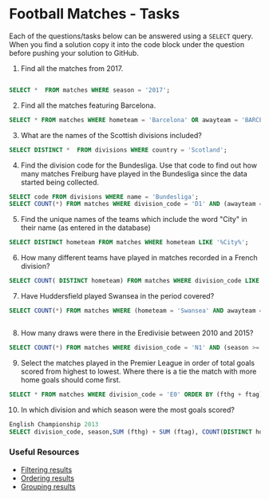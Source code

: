 # Football Matches - Tasks

Each of the questions/tasks below can be answered using a `SELECT` query. When you find a solution copy it into the code block under the question before pushing your solution to GitHub.

1) Find all the matches from 2017.

```sql

SELECT *  FROM matches WHERE season = '2017';


```

2) Find all the matches featuring Barcelona.

```sql
SELECT * FROM matches WHERE hometeam = 'Barcelona' OR awayteam = 'BARCELONA';


```

3) What are the names of the Scottish divisions included?

```sql
SELECT DISTINCT *  FROM divisions WHERE country = 'Scotland';


```

4) Find the division code for the Bundesliga. Use that code to find out how many matches Freiburg have played in the Bundesliga since the data started being collected.

```sql
SELECT code FROM divisions WHERE name = 'Bundesliga';
SELECT COUNT(*) FROM matches WHERE division_code = 'D1' AND (awayteam = 'FreiBurg' OR hometeam = 'Freiburg');

```

5) Find the unique names of the teams which include the word "City" in their name (as entered in the database)

```sql
SELECT DISTINCT hometeam FROM matches WHERE hometeam LIKE '%City%';

```

6) How many different teams have played in matches recorded in a French division?

```sql
SELECT COUNT( DISTINCT hometeam) FROM matches WHERE division_code LIKE '%F%';


```

7) Have Huddersfield played Swansea in the period covered?

```sql
SELECT COUNT(*) FROM matches WHERE (hometeam = 'Swansea' AND awayteam = 'Huddersfield') OR (hometeam = 'HUDDERSFIELD' AND awayteam = 'Swansea');



```

8) How many draws were there in the Eredivisie between 2010 and 2015?

```sql
SELECT COUNT(*) FROM matches WHERE division_code = 'N1' AND (season >= 2010 AND season <= 2015) AND ftr = 'D'; 

```

9) Select the matches played in the Premier League in order of total goals scored from highest to lowest. Where there is a tie the match with more home goals should come first.

```sql
SELECT * FROM matches WHERE division_code = 'E0' ORDER BY (fthg + ftag) DESC,  fthg DESC;

```

10) In which division and which season were the most goals scored?

```sql
English Championship 2013
SELECT division_code, season,SUM (fthg) + SUM (ftag), COUNT(DISTINCT hometeam) FROM matches GROUP BY division_code, season ORDER BY (SUM(fthg) + SUM (ftag)) DESC;


```

### Useful Resources

- [Filtering results](https://www.w3schools.com/sql/sql_where.asp)
- [Ordering results](https://www.w3schools.com/sql/sql_orderby.asp)
- [Grouping results](https://www.w3schools.com/sql/sql_groupby.asp)
